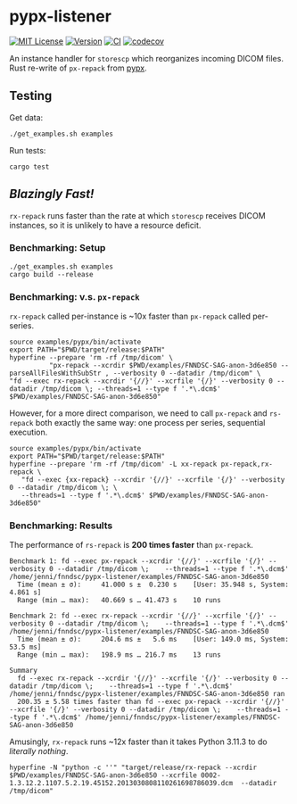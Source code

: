 # pypx-listener

[![MIT License](https://img.shields.io/github/license/fnndsc/pypx-listener)](https://github.com/FNNDSC/pypx-listener/blob/main/LICENSE)
[![Version](https://img.shields.io/docker/v/fnndsc/pypx-listener?sort=semver)](https://hub.docker.com/r/fnndsc/pypx-listener)
[![CI](https://github.com/FNNDSC/pypx-listener/actions/workflows/ci.yml/badge.svg)](https://github.com/FNNDSC/pypx-listener/actions/workflows/ci.yml)
[![codecov](https://codecov.io/gh/FNNDSC/pypx-listener/branch/master/graph/badge.svg?token=1YQRZWW95S)](https://codecov.io/gh/FNNDSC/pypx-listener)

An instance handler for `storescp` which reorganizes incoming DICOM files.
Rust re-write of `px-repack` from [pypx](https://github.com/FNNDSC/pypx).

## Testing

Get data:

```shell
./get_examples.sh examples
```

Run tests:

```shell
cargo test
```

## _Blazingly Fast!_

`rx-repack` runs faster than the rate at which `storescp` receives DICOM instances,
so it is unlikely to have a resource deficit.

### Benchmarking: Setup

```shell
./get_examples.sh examples
cargo build --release
```

### Benchmarking: v.s. `px-repack`

`rx-repack` called per-instance is ~10x faster than `px-repack` called per-series.

```shell
source examples/pypx/bin/activate
export PATH="$PWD/target/release:$PATH"
hyperfine --prepare 'rm -rf /tmp/dicom' \
          "px-repack --xcrdir $PWD/examples/FNNDSC-SAG-anon-3d6e850 --parseAllFilesWithSubStr , --verbosity 0 --datadir /tmp/dicom" \
"fd --exec rx-repack --xcrdir '{//}' --xcrfile '{/}' --verbosity 0 --datadir /tmp/dicom \; --threads=1 --type f '.*\.dcm$' $PWD/examples/FNNDSC-SAG-anon-3d6e850"
```

However, for a more direct comparison, we need to call `px-repack` and `rs-repack`
both exactly the same way: one process per series, sequential execution.

```shell
source examples/pypx/bin/activate
export PATH="$PWD/target/release:$PATH"
hyperfine --prepare 'rm -rf /tmp/dicom' -L xx-repack px-repack,rx-repack \
   "fd --exec {xx-repack} --xcrdir '{//}' --xcrfile '{/}' --verbosity 0 --datadir /tmp/dicom \; \
   --threads=1 --type f '.*\.dcm$' $PWD/examples/FNNDSC-SAG-anon-3d6e850"
```

### Benchmarking: Results

The performance of `rs-repack` is **200 times faster** than `px-repack`.

```
Benchmark 1: fd --exec px-repack --xcrdir '{//}' --xcrfile '{/}' --verbosity 0 --datadir /tmp/dicom \;    --threads=1 --type f '.*\.dcm$' /home/jenni/fnndsc/pypx-listener/examples/FNNDSC-SAG-anon-3d6e850
  Time (mean ± σ):     41.000 s ±  0.230 s    [User: 35.948 s, System: 4.861 s]
  Range (min … max):   40.669 s … 41.473 s    10 runs
 
Benchmark 2: fd --exec rx-repack --xcrdir '{//}' --xcrfile '{/}' --verbosity 0 --datadir /tmp/dicom \;    --threads=1 --type f '.*\.dcm$' /home/jenni/fnndsc/pypx-listener/examples/FNNDSC-SAG-anon-3d6e850
  Time (mean ± σ):     204.6 ms ±   5.6 ms    [User: 149.0 ms, System: 53.5 ms]
  Range (min … max):   198.9 ms … 216.7 ms    13 runs
 
Summary
  fd --exec rx-repack --xcrdir '{//}' --xcrfile '{/}' --verbosity 0 --datadir /tmp/dicom \;    --threads=1 --type f '.*\.dcm$' /home/jenni/fnndsc/pypx-listener/examples/FNNDSC-SAG-anon-3d6e850 ran
  200.35 ± 5.58 times faster than fd --exec px-repack --xcrdir '{//}' --xcrfile '{/}' --verbosity 0 --datadir /tmp/dicom \;    --threads=1 --type f '.*\.dcm$' /home/jenni/fnndsc/pypx-listener/examples/FNNDSC-SAG-anon-3d6e850
```

Amusingly, `rx-repack` runs ~12x faster than it takes Python 3.11.3 to do _literally nothing_.

```shell
hyperfine -N "python -c ''" "target/release/rx-repack --xcrdir $PWD/examples/FNNDSC-SAG-anon-3d6e850 --xcrfile 0002-1.3.12.2.1107.5.2.19.45152.2013030808110261698786039.dcm  --datadir /tmp/dicom"
```
